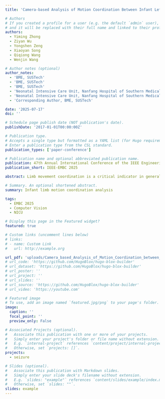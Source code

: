 ```yaml
---
title: 'Camera-based Analysis of Motion Coordination Between Infant Left and Right Limbs: A Clinical Study in NICU.'

# Authors
# If you created a profile for a user (e.g. the default `admin` user), write the username (folder name) here
# and it will be replaced with their full name and linked to their profile.
authors:
  - Yiming Zhong
  - Ziyan Wu
  - Yongshen Zeng
  - Xiaoyan Song
  - Qiqiong Wang
  - Wenjin Wang

# Author notes (optional)
author_notes:
  - 'BME, SUSTech'
  - 'BME, SUSTech'
  - 'BME, SUSTech'
  - 'Neonatal Intensive Care Unit, Nanfang Hospital of Southern Medical University, China.'
  - 'Neonatal Intensive Care Unit, Nanfang Hospital of Southern Medical University, China.'
  - 'Corresponding Author, BME, SUSTech' 

date: '2025-07-17'
doi: ''

# Schedule page publish date (NOT publication's date).
publishDate: '2017-01-01T00:00:00Z'

# Publication type.
# Accepts a single type but formatted as a YAML list (for Hugo requirements).
# Enter a publication type from the CSL standard.
publication_types: ['paper-conference']

# Publication name and optional abbreviated publication name.
publication: 47th Annual International Conference of the IEEE Engineering in Medicine and Biology Society (EMBC), 2025.
publication_short: IEEE-EMBC 2025

abstract: Limb movement coordination is a critical indicator in general movement analysis (GMA), which is often used to assess newborn neurological development. Asymmetry in limb movements may indicate brain injury or motor control disorders, also associated with conditions such as cerebral palsy. In this work, we present an automated video processing framework for assessing the coordination of left and right limb movements, aiming to assist healthcare professionals to evaluate infant's limb movement coordination during GMA. We use AggPose, a pose recognition tool based on a Transformer architecture, to extract 12 keypoints (including arms and legs) from video frames. The intensity of movement is calculated using the temporal standard deviation of the keypoint coordinates. Finally, the coordination of movement is analyzed by comparing the cross-correlation and Pearson correlation coefficients of the movement signals between left and right limbs. Our clinical dataset, created in the neonatal intensive care unit, includes 23 preterm infants without neurological disorders. The proposed method shows average cross-correlation and Pearson correlation coefficients of 0.788 and 0.712, respectively, indicating the potential in analyzing the motion coordination of infant limb movements.

# Summary. An optional shortened abstract.
summary: Infant limb motion coordination analysis

tags:
  - EMBC 2025
  - Computer Vision
  - NICU

# Display this page in the Featured widget?
featured: true

# Custom links (uncomment lines below)
# links:
# - name: Custom Link
#   url: http://example.org

url_pdf: 'uploads/Camera_based_Analysis_of_Motion_Coordination_between_Infant_Left_and_Right_Limbs_A_Clinical_Study_in_NICU.pdf'
# url_code: 'https://github.com/HugoBlox/hugo-blox-builder'
# url_dataset: 'https://github.com/HugoBlox/hugo-blox-builder'
# url_poster: ''
# url_project: ''
# url_slides: ''
# url_source: 'https://github.com/HugoBlox/hugo-blox-builder'
# url_video: 'https://youtube.com'

# Featured image
# To use, add an image named `featured.jpg/png` to your page's folder.
image:
  caption: ''
  focal_point: ''
  preview_only: False

# Associated Projects (optional).
#   Associate this publication with one or more of your projects.
#   Simply enter your project's folder or file name without extension.
#   E.g. `internal-project` references `content/project/internal-project/index.md`.
#   Otherwise, set `projects: []`.
projects:
  - seizure

# Slides (optional).
#   Associate this publication with Markdown slides.
#   Simply enter your slide deck's filename without extension.
#   E.g. `slides: "example"` references `content/slides/example/index.md`.
#   Otherwise, set `slides: ""`.
slides: example
---
```


